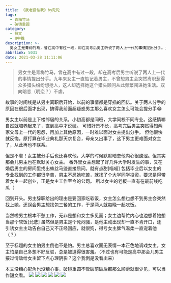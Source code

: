 ```yaml
---
title: 《我老婆怕我》by陀陀
tags:
  - 青梅竹马
  - 破镜重圆
category:
  - 扫文
  - Ⅲ中推
description: >-
  男女主是青梅竹马，曾在高中有过一段，却在高考后男主听说了两人上一代的事情提出分手。九年来女主一直惦记着男主，不曾想男主会突然离职惹得众多猎头纷纷想抢人，这人却选择她这个猎头顾问从此频繁闯进她生活。双向暗恋（明恋？）不虐。
abbrlink: 5031
date: 2021-03-28 11:11:06
---
```

<meta name="referrer" content="no-referrer" />

> 男女主是青梅竹马，曾在高中有过一段，却在高考后男主听说了两人上一代的事情提出分手。九年来女主一直惦记着男主，不曾想男主会突然离职惹得众多猎头纷纷想抢人，这人却选择她这个猎头顾问从此频繁闯进她生活。双向暗恋（明恋？）不虐。

故事的时间线是从男主离职后开始，以前的事情都是穿插的回忆。关于两人分手的原因在很后面才出现，搞得我前面超疑惑男主那么喜欢女主怎么可能会提分手😂

男女主以前是上下楼邻居的关系，小初高都是同班，大学同校不同专业。这感情嘛自然就培养起来了，直到高中才说破。
可惜好景不长，高考完后男主突然得知两家父母上一代的恩怨，再加上其他原因，一时难以面对女主提出分手。
但他很快就反悔，原打算在毕业典礼那天求复合，母亲又出事了，这下男主更难面对女主了，从此再也不联系。

但是不虐！女主被分手后也还喜欢他，大学的时候默默暗恋他内心很酸涩。但其实那会儿男主也在默默关心女主。
番外里女主想起了好几件大学时发生的事，又在婚后男主的房间里找出蛛丝马迹直接质问。就有点甜[喵喵]
包括毕业后以女主的专业找到的工作都很辛苦，男主不忍她吃苦，就找了个大学同学投资，要求是得带着女主一起创业，正是女主工作至今的公司。
所以女主的老板一直有在最前线吃瓜（

回到开头。男主辞职给出的理由是要回家吃软饭，女主怎么想也想不到男主会突然找上她，还误会男主想找包三餐的工作，于是两人就每晚一起吃饭。

当然啦男主根本不愁工作，无非是想和女主多见面；女主边帮忙内心也边想着她想当那个软饭[允悲]
虽然但是男主是个死闷骚，是他主动出现却一直不肯开口，还引诱女主主动告白自己又不正经回应，就很狗，得亏女主脾气温柔一直宠着他（？）

至于标题的女主怕男主倒也不是怕。男主总喜欢面无表情一本正色地调戏女主，女主怕是自己多想不好反驳，总是被逗得很害羞。（不过也有可能是高中那会儿男主揍过情敌给女主留下点心理阴影？这个我倒是没看出来）

本文没糟心配角也没糟心事，破镜重圆不管破前破后都那么顺滑就很少见，可以当作甜文看。
![](https://wx3.sinaimg.cn/mw690/0069kFhhgy1gozhwfjeq4j30n01ds7wi.jpg)
![](https://wx3.sinaimg.cn/mw690/0069kFhhgy1goziex5lp7j30n01ds7wi.jpg)
![](https://wx2.sinaimg.cn/mw690/0069kFhhgy1gozj94eirfj30n01ds7wi.jpg)
![](https://wx1.sinaimg.cn/mw690/0069kFhhgy1gozj9bfkkwj30n01ds7wi.jpg)
![](https://wx4.sinaimg.cn/mw690/0069kFhhgy1gozj9hs6paj30n01ds7wi.jpg)
![](https://wx4.sinaimg.cn/mw690/0069kFhhgy1gozj9taycfj30n01ds7wi.jpg)